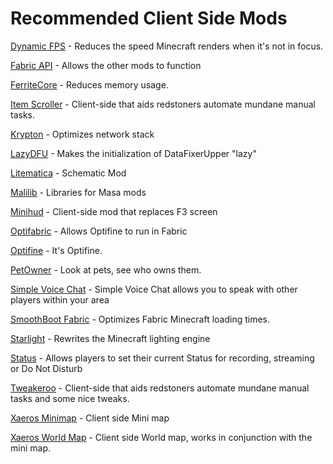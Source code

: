 # Recommended Client Side Mods

[Dynamic FPS](https://www.curseforge.com/minecraft/mc-mods/dynamic-fps) - Reduces the speed Minecraft renders when it's not in focus.

[Fabric API](https://www.curseforge.com/minecraft/mc-mods/fabric-api/files) - Allows the other mods to function

[FerriteCore](https://www.curseforge.com/minecraft/mc-mods/ferritecore-fabric) - Reduces memory usage.&#x20;

[Item Scroller](https://www.curseforge.com/minecraft/mc-mods/item-scroller) - Client-side that aids redstoners automate mundane manual tasks.

[Krypton](https://www.curseforge.com/minecraft/mc-mods/krypton) - Optimizes network stack

[LazyDFU](https://www.curseforge.com/minecraft/mc-mods/lazydfu) - Makes the initialization of DataFixerUpper "lazy"

[Litematica](https://www.curseforge.com/minecraft/mc-mods/litematica/) - Schematic Mod

[Malilib](https://www.curseforge.com/minecraft/mc-mods/malilib/files/3870801) - Libraries for Masa mods

[Minihud](https://www.curseforge.com/minecraft/mc-mods/minihud) - Client-side mod that replaces F3 screen

[Optifabric](https://www.curseforge.com/minecraft/mc-mods/optifabric) - Allows Optifine to run in Fabric

[Optifine](https://optifine.net/downloads) - It's Optifine.

[PetOwner](https://www.curseforge.com/minecraft/mc-mods/pet-owner) - Look at pets, see who owns them.&#x20;

[Simple Voice Chat](https://www.curseforge.com/minecraft/mc-mods/simple-voice-chat) - Simple Voice Chat allows you to speak with other players within your area

[SmoothBoot Fabric](https://www.curseforge.com/minecraft/mc-mods/smooth-boot) - Optimizes Fabric Minecraft loading times.

[Starlight](https://modrinth.com/mod/starlight) - Rewrites the Minecraft lighting engine

[Status](https://github.com/henkelmax/status) - Allows players to set their current Status for recording, streaming or Do Not Disturb

[Tweakeroo](https://www.curseforge.com/minecraft/mc-mods/tweakeroo) - Client-side that aids redstoners automate mundane manual tasks and some nice tweaks.

[Xaeros Minimap](https://www.curseforge.com/minecraft/mc-mods/xaeros-minimap/files) - Client side Mini map

[Xaeros World Map](https://www.curseforge.com/minecraft/mc-mods/xaeros-world-map/files) - Client side World map, works in conjunction with the mini map.



